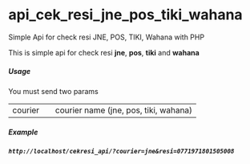 # api_cek_resi_jne_pos_tiki_wahana
Simple Api for check resi JNE, POS, TIKI, Wahana with PHP

This is simple api for check resi <b>jne</b>, <b>pos</b>, <b>tiki</b> and <b>wahana</b>

<h5>Usage</h5>
You must send two params 
<table>
    <tr>
        <td>courier<td>
        <td>courier name (jne, pos, tiki, wahana)</td>
    </tr>
</table>

<h5>Example<h5>
<code>http://localhost/cekresi_api/?courier=jne&resi=0771971801505008</code>
